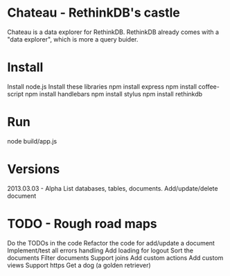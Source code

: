 Chateau - RethinkDB's castle
====

Chateau is a data explorer for RethinkDB. RethinkDB already comes with a "data explorer", which is more a query buider.


Install
====
Install node.js
Install these libraries
    npm install express
    npm install coffee-script
    npm install handlebars
    npm install stylus
    npm install rethinkdb


Run
====
node build/app.js


Versions
====
2013.03.03 - Alpha
    List databases, tables, documents.
    Add/update/delete document


TODO - Rough road maps
====
Do the TODOs in the code
Refactor the code for add/update a document
Implement/test all errors handling
Add loading for logout
Sort the documents
Filter documents
Support joins
Add custom actions
Add custom views
Support https
Get a dog (a golden retriever)
